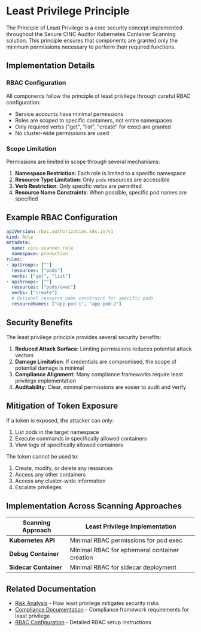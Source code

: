 # Least Privilege Principle

The Principle of Least Privilege is a core security concept implemented throughout the Secure CINC Auditor Kubernetes Container Scanning solution. This principle ensures that components are granted only the minimum permissions necessary to perform their required functions.

## Implementation Details

### RBAC Configuration

All components follow the principle of least privilege through careful RBAC configuration:

- Service accounts have minimal permissions
- Roles are scoped to specific containers, not entire namespaces
- Only required verbs ("get", "list", "create" for exec) are granted
- No cluster-wide permissions are used

### Scope Limitation

Permissions are limited in scope through several mechanisms:

1. **Namespace Restriction**: Each role is limited to a specific namespace
2. **Resource Type Limitation**: Only `pods` resources are accessible
3. **Verb Restriction**: Only specific verbs are permitted
4. **Resource Name Constraints**: When possible, specific pod names are specified

## Example RBAC Configuration

```yaml
apiVersion: rbac.authorization.k8s.io/v1
kind: Role
metadata:
  name: cinc-scanner-role
  namespace: production
rules:
- apiGroups: [""]
  resources: ["pods"]
  verbs: ["get", "list"]
- apiGroups: [""]
  resources: ["pods/exec"]
  verbs: ["create"]
  # Optional resource name constraint for specific pods
  resourceNames: ["app-pod-1", "app-pod-2"]
```

## Security Benefits

The least privilege principle provides several security benefits:

1. **Reduced Attack Surface**: Limiting permissions reduces potential attack vectors
2. **Damage Limitation**: If credentials are compromised, the scope of potential damage is minimal
3. **Compliance Alignment**: Many compliance frameworks require least privilege implementation
4. **Auditability**: Clear, minimal permissions are easier to audit and verify

## Mitigation of Token Exposure

If a token is exposed, the attacker can only:

1. List pods in the target namespace
2. Execute commands in specifically allowed containers
3. View logs of specifically allowed containers

The token cannot be used to:

1. Create, modify, or delete any resources
2. Access any other containers
3. Access any cluster-wide information
4. Escalate privileges

## Implementation Across Scanning Approaches

| Scanning Approach | Least Privilege Implementation |
|-------------------|--------------------------------|
| **Kubernetes API** | Minimal RBAC permissions for pod exec |
| **Debug Container** | Minimal RBAC for ephemeral container creation |
| **Sidecar Container** | Minimal RBAC for sidecar deployment |

## Related Documentation

- [Risk Analysis](../risk/index.md) - How least privilege mitigates security risks
- [Compliance Documentation](../compliance/index.md) - Compliance framework requirements for least privilege
- [RBAC Configuration](../../rbac/index.md) - Detailed RBAC setup instructions
